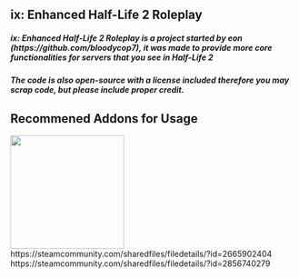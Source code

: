 <h2>ix: Enhanced Half-Life 2 Roleplay</h2>
<h5>ix: Enhanced Half-Life 2 Roleplay is a project started by eon (https://github.com/bloodycop7), it was made to provide more core functionalities for servers that you see in Half-Life 2</h5>
<h5>The code is also open-source with a license included therefore you may scrap code, but please include proper credit.</h5>

<h2>Recommened Addons for Usage</h2>
<img src="https://steamuserimages-a.akamaihd.net/ugc/1861681104201864138/AB5274CEE817EFE4B9FFCBC10CC4BCC987B3434A/?imw=637&imh=358&ima=fit&impolicy=Letterbox&imcolor=%23000000&letterbox=true" width = "200px"/>
https://steamcommunity.com/sharedfiles/filedetails/?id=2665902404
https://steamcommunity.com/sharedfiles/filedetails/?id=2856740279
